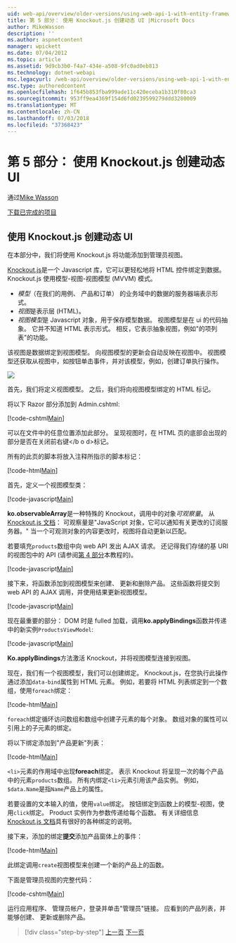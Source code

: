 ```yaml
---
uid: web-api/overview/older-versions/using-web-api-1-with-entity-framework-5/using-web-api-with-entity-framework-part-5
title: 第 5 部分： 使用 Knockout.js 创建动态 UI |Microsoft Docs
author: MikeWasson
description: ''
ms.author: aspnetcontent
manager: wpickett
ms.date: 07/04/2012
ms.topic: article
ms.assetid: 9d9cb3b0-f4a7-434e-a508-9fc0ad0eb813
ms.technology: dotnet-webapi
msc.legacyurl: /web-api/overview/older-versions/using-web-api-1-with-entity-framework-5/using-web-api-with-entity-framework-part-5
msc.type: authoredcontent
ms.openlocfilehash: 1f645b853fba999ade11c420eceba1b310f80ca3
ms.sourcegitcommit: 953ff9ea4369f154d6fd0239599279ddd3280009
ms.translationtype: MT
ms.contentlocale: zh-CN
ms.lasthandoff: 07/03/2018
ms.locfileid: "37368423"
---
```

<a name="part-5-creating-a-dynamic-ui-with-knockoutjs"></a>第 5 部分： 使用 Knockout.js 创建动态 UI
====================
通过[Mike Wasson](https://github.com/MikeWasson)

[下载已完成的项目](http://code.msdn.microsoft.com/ASP-NET-Web-API-with-afa30545)

## <a name="creating-a-dynamic-ui-with-knockoutjs"></a>使用 Knockout.js 创建动态 UI

在本部分中，我们将使用 Knockout.js 将功能添加到管理员视图。

[Knockout.js](http://knockoutjs.com/)是一个 Javascript 库，它可以更轻松地将 HTML 控件绑定到数据。 Knockout.js 使用模型-视图-视图模型 (MVVM) 模式。

- *模型*（在我们的用例、 产品和订单） 的业务域中的数据的服务器端表示形式。
- *视图*是表示层 (HTML)。
- *视图模型*是 Javascript 对象，用于保存模型数据。 视图模型是在 ui 的代码抽象。 它并不知道 HTML 表示形式。 相反，它表示抽象视图，例如"的项列表"的功能。

该视图是数据绑定到视图模型。 向视图模型的更新会自动反映在视图中。 视图模型还获取从视图中，如按钮单击事件，并对该模型，例如，创建订单执行操作。

![](using-web-api-with-entity-framework-part-5/_static/image1.png)

首先，我们将定义视图模型。 之后，我们将向视图模型绑定的 HTML 标记。

将以下 Razor 部分添加到 Admin.cshtml:

[!code-cshtml[Main](using-web-api-with-entity-framework-part-5/samples/sample1.cshtml)]

可以在文件中的任意位置添加此部分。 呈现视图时，在 HTML 页的底部会出现的部分是否在关闭前右键&lt;/b o d&gt;标记。

所有的此页的脚本将放入注释所指示的脚本标记：

[!code-html[Main](using-web-api-with-entity-framework-part-5/samples/sample2.html)]

首先，定义一个视图模型类：

[!code-javascript[Main](using-web-api-with-entity-framework-part-5/samples/sample3.js)]

**ko.observableArray**是一种特殊的 Knockout，调用中的对象*可观察量*。 从[Knockout.js 文档](http://knockoutjs.com/documentation/observables.html)： 可观察量是"JavaScript 对象，它可以通知有关更改的订阅服务器。" 当一个可观测对象的内容更改时，视图将自动更新以匹配。

若要填充`products`数组中向 web API 发出 AJAX 请求。 还记得我们存储的基 URI 的视图包中的 API (请参阅[第 4 部分](using-web-api-with-entity-framework-part-4.md)本教程的)。

[!code-javascript[Main](using-web-api-with-entity-framework-part-5/samples/sample4.js?highlight=5)]

接下来，将函数添加到视图模型来创建、 更新和删除产品。 这些函数将提交到 web API 的 AJAX 调用，并使用结果更新视图模型。

[!code-javascript[Main](using-web-api-with-entity-framework-part-5/samples/sample5.js?highlight=7)]

现在最重要的部分： DOM 时是 fulled 加载，调用**ko.applyBindings**函数并传递中的新实例`ProductsViewModel`:

[!code-javascript[Main](using-web-api-with-entity-framework-part-5/samples/sample6.js)]

**Ko.applyBindings**方法激活 Knockout，并将视图模型连接到视图。

现在，我们有一个视图模型，我们可以创建绑定。 Knockout.js，在您执行此操作通过添加`data-bind`属性到 HTML 元素。 例如，若要将 HTML 列表绑定到一个数组，使用`foreach`绑定：

[!code-html[Main](using-web-api-with-entity-framework-part-5/samples/sample7.html?highlight=1)]

`foreach`绑定循环访问数组和数组中创建子元素的每个对象。 数组对象的属性可以引用上的子元素的绑定。

将以下绑定添加到"产品更新"列表：

[!code-html[Main](using-web-api-with-entity-framework-part-5/samples/sample8.html)]

`<li>`元素的作用域中出现**foreach**绑定。 表示 Knockout 将呈现一次的每个产品中的元素`products`数组。 所有内绑定`<li>`元素引用该产品实例。 例如，`$data.Name`是指`Name`产品上的属性。

若要设置的文本输入的值，使用`value`绑定。 按钮绑定到函数上的模型-视图，使用`click`绑定。 Product 实例作为参数传递给每个函数。 有关详细信息[Knockout.js 文档](http://knockoutjs.com/documentation/observables.html)具有很好的各种绑定的说明。

接下来，添加的绑定**提交**添加产品窗体上的事件：

[!code-html[Main](using-web-api-with-entity-framework-part-5/samples/sample9.html)]

此绑定调用`create`视图模型来创建一个新的产品上的函数。

下面是管理员视图的完整代码：

[!code-cshtml[Main](using-web-api-with-entity-framework-part-5/samples/sample10.cshtml)]

运行应用程序、 管理员帐户，登录并单击"管理员"链接。 应看到的产品列表，并能够创建、 更新或删除产品。

> [!div class="step-by-step"]
> [上一页](using-web-api-with-entity-framework-part-4.md)
> [下一页](using-web-api-with-entity-framework-part-6.md)
